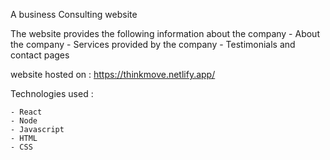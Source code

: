 A business Consulting website

  The website provides the following information about the company
    - About the company
    - Services provided by the company
    - Testimonials and contact pages
    
  website hosted on : https://thinkmove.netlify.app/
  
  Technologies used :

    - React
    - Node
    - Javascript
    - HTML
    - CSS
